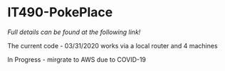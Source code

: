 # IT490-PokePlace

*Full details can be found at the following link!*


The current code - 03/31/2020 works via a local router and 4 machines

In Progress - mirgrate to AWS due to COVID-19
